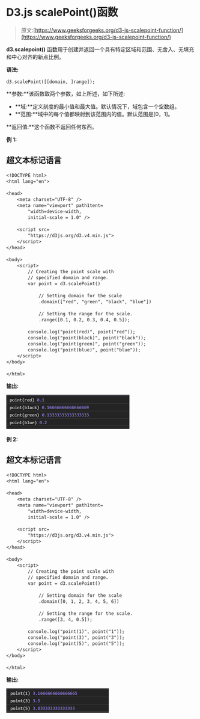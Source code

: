 # D3.js scalePoint()函数

> 原文:[https://www.geeksforgeeks.org/d3-js-scalepoint-function/](https://www.geeksforgeeks.org/d3-js-scalepoint-function/)

**d3.scalepoint()** 函数用于创建并返回一个具有特定区域和范围、无舍入、无填充和中心对齐的新点比例。

**语法:**

```
d3.scalePoint([[domain, ]range]);
```

**参数:**该函数取两个参数，如上所述，如下所述:

*   **域:**定义刻度的最小值和最大值。默认情况下，域包含一个空数组。
*   **范围:**域中的每个值都映射到该范围内的值。默认范围是[0，1]。

**返回值:**这个函数不返回任何东西。

**例 1:**

## 超文本标记语言

```
<!DOCTYPE html>
<html lang="en">

<head>
    <meta charset="UTF-8" />
    <meta name="viewport" path1tent=
        "width=device-width, 
        initial-scale = 1.0" />

    <script src=
        "https://d3js.org/d3.v4.min.js">
    </script>
</head>

<body>
    <script>
        // Creating the point scale with
        // specified domain and range.
        var point = d3.scalePoint()

            // Setting domain for the scale
            .domain(["red", "green", "black", "blue"])

            // Setting the range for the scale.
            .range([0.1, 0.2, 0.3, 0.4, 0.5]);

        console.log("point(red)", point("red"));
        console.log("point(black)", point("black"));
        console.log("point(green)", point("green"));
        console.log("point(blue)", point("blue"));
    </script>
</body>

</html>
```

**输出:**

![](img/fc6c09403a0fa4a71a29ca125b33e111.png)

**例 2:**

## 超文本标记语言

```
<!DOCTYPE html>
<html lang="en">

<head>
    <meta charset="UTF-8" />
    <meta name="viewport" path1tent=
        "width=device-width, 
        initial-scale = 1.0" />

    <script src=
        "https://d3js.org/d3.v4.min.js">
    </script>
</head>

<body>
    <script>
        // Creating the point scale with
        // specified domain and range.
        var point = d3.scalePoint()

            // Setting domain for the scale
            .domain([0, 1, 2, 3, 4, 5, 6])

            // Setting the range for the scale.
            .range([3, 4, 0.5]);

        console.log("point(1)", point("1"));
        console.log("point(3)", point("3"));
        console.log("point(5)", point("5"));
    </script>
</body>

</html>
```

**输出:**

![](img/729645bd769a52794d19327144601de7.png)